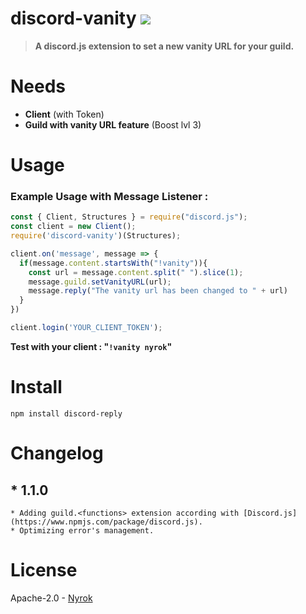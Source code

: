 # discord-vanity [![](https://img.shields.io/badge/Made%20with-%F0%9F%92%96-red)](https://www.npmjs.com/package/discord-vanity)
> **A discord.js extension to set a new vanity URL for your guild.**
# Needs
  * **Client** (with Token)
  * **Guild with vanity URL feature** (Boost lvl 3)
# Usage 
### Example Usage with Message Listener :
```js
const { Client, Structures } = require("discord.js");
const client = new Client();
require('discord-vanity')(Structures);

client.on('message', message => {
  if(message.content.startsWith("!vanity")){
    const url = message.content.split(" ").slice(1);
    message.guild.setVanityURL(url);
    message.reply("The vanity url has been changed to " + url)
  }
})

client.login('YOUR_CLIENT_TOKEN');
```
**Test with your client : "`!vanity nyrok`"**
# Install
`npm install discord-reply`
# Changelog
## * **1.1.0**
    * Adding guild.<functions> extension according with [Discord.js](https://www.npmjs.com/package/discord.js).
    * Optimizing error's management.
# License
Apache-2.0 - [Nyrok](https://github.com/Nyrok)

